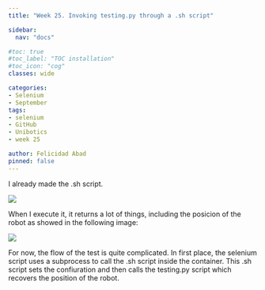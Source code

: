```yaml
---
title: "Week 25. Invoking testing.py through a .sh script"

sidebar:
  nav: "docs"

#toc: true
#toc_label: "TOC installation"
#toc_icon: "cog"
classes: wide

categories:
- Selenium
- September
tags:
- selenium
- GitHub
- Unibotics
- week 25

author: Felicidad Abad
pinned: false
---
```



I already made the .sh script. 

![](/2021-tfg-felicidad-abad/images/sh-script.png)

When I execute it, it returns a lot of things, including the posicion of the robot as showed in the following image:

![](/2021-tfg-felicidad-abad/images/sh-response.png)

For now, the flow of the test is quite complicated. In first place, the selenium script uses a subprocess to call the .sh script inside the container. This .sh script sets the confiuration and then calls the testing.py script which recovers the position of the robot.
